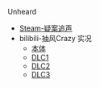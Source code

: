 Unheard
- [Steam-疑案追声](https://store.steampowered.com/app/942970/_/)
- bilibili-抽风Crazy 实况
  - [本体](https://www.bilibili.com/video/BV15b41177hZ/)
  - [DLC1](https://www.bilibili.com/video/BV1c4411N7dU/)
  - [DLC2](https://www.bilibili.com/video/BV184411U7eD/)
  - [DLC3](https://www.bilibili.com/video/BV1JJ411E7dF/)

